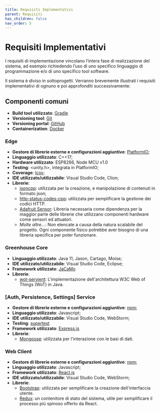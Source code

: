 ```yaml
---
title: Requisiti Implementativi
parent: Requisiti
has_children: false
nav_order: 5
---
```


# Requisiti Implementativi

I requisiti di implementazione vincolano l’intera fase di realizzazione del sistema, ad esempio richiedendo l’uso di uno specifico linguaggio di programmazione e/o di uno specifico tool software.

Il sistema è diviso in sottoprogetti. Verranno brevemente illustrati i requisiti implementativi di ognuno e poi approfonditi successivamente:

## Componenti comuni
- __Build tool utilizzato__: [Gradle](https://gradle.org/)
- __Versioning tool__: [Git](https://git-scm.com/)
- __Versioning portal__: [GitHub](https://github.com/)
- __Containerization__: [Docker](https://www.docker.com/)

### Edge
- __Gestore di librerie esterne e configurazioni aggiuntive__: [PlatformIO](https://platformio.org/);
- __Linguaggio utilizzato__: C++17;
- __Hardware utilizzato__: ESP8266, Node MCU v1.0
- __Testing__: <unity.h>, integrata in PlatformIO;
- __Coverage__: [lcov](https://github.com/linux-test-project/lcov);
- __IDE utilizzato/utilizzabile__: Visual Studio Code, Clion;
- __Librerie__:
  - [jsoncpp](https://github.com/open-source-parsers/jsoncpp): utilizzata per la creazione, e manipolazione di contenuti in formato json;
  - [http-status-codes-cpp](https://github.com/j-ulrich/http-status-codes-cpp): utilizzata per semplificare la gestione dei codici HTTP.
  - [Adafruit Sensor](https://github.com/adafruit/Adafruit_Sensor): Libreria necessaria come dipendenza per la maggior parte delle librerie che utilizzano componenti hardware come sensori ed attuatori.
  - _Molte altre..._: Non elencate a causa della natura scalabile del progetto. Ogni componente fisico potrebbe aver bisogno di una libreria specifica per poter funzionare.

### Greenhouse Core

- __Linguaggio utilizzato__: Java 11, Jason, Cartago, Moise;
- __IDE utilizzato/utilizzabile__: Visual Studio Code, Eclipse;
- __Framework utilizzato__: [JaCaMo](http://jacamo.sourceforge.net/)
- __Librerie__:
  - [wot-servient](https://github.com/sane-city/wot-servient): L'implementazione dell'architettura W3C Web of Things (WoT) in Java.

### [Auth, Persistence, Settings] Service
- __Gestore di librerie esterne e configurazioni aggiuntive__: [npm](https://www.npmjs.com/);
- __Linguaggio utilizzato__: Javascript;
- __IDE utilizzato/utilizzabile__: Visual Studio Code, WebStorm;
- __Testing__: [supertest](https://www.npmjs.com/package/supertest)
- __Framework utilizzato__: [Express.js](https://expressjs.com/it/)
- __Librerie__:
  - [Mongoose](https://mongoosejs.com/): utilizzata per l'interazione con le basi di dati.

### Web Client
- __Gestore di librerie esterne e configurazioni aggiuntive__: [npm](https://www.npmjs.com/);
- __Linguaggio utilizzato__: Javascript;
- __Framework utilizzato__: [React.js](https://it.reactjs.org/)
- __IDE utilizzato/utilizzabile__: Visual Studio Code, WebStorm;
- __Librerie__:
  - [Bootstrap](https://getbootstrap.com/): utilizzata per semplificare la creazione dell'interfaccia utente.
  - [Redux](https://redux.js.org/): un contenitore di stato del sistema, utile per semplificare il processo più spinoso offerto da React.
